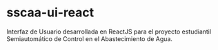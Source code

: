 # sscaa-ui-react
Interfaz de Usuario desarrollada en ReactJS para el proyecto estudiantil Semiautomático de Control en el Abastecimiento de Agua.
